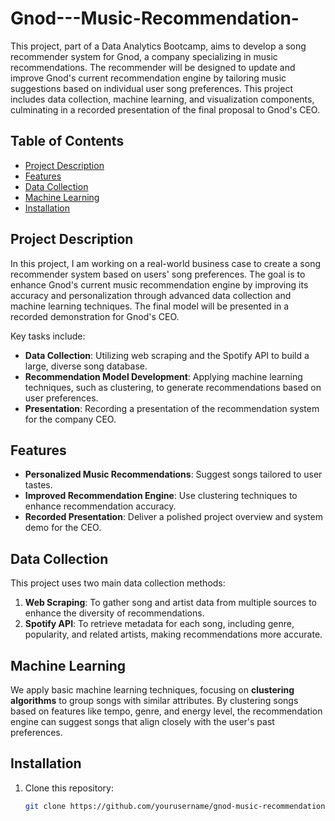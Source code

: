 # Gnod---Music-Recommendation-


This project, part of a Data Analytics Bootcamp, aims to develop a song recommender system for Gnod, a company specializing in music recommendations. The recommender will be designed to update and improve Gnod's current recommendation engine by tailoring music suggestions based on individual user song preferences. This project includes data collection, machine learning, and visualization components, culminating in a recorded presentation of the final proposal to Gnod's CEO.

## Table of Contents

- [Project Description](#project-description)
- [Features](#features)
- [Data Collection](#data-collection)
- [Machine Learning](#machine-learning)
- [Installation](#installation)

## Project Description

In this project, I am working on a real-world business case to create a song recommender system based on users' song preferences. The goal is to enhance Gnod's current music recommendation engine by improving its accuracy and personalization through advanced data collection and machine learning techniques. The final model will be presented in a recorded demonstration for Gnod's CEO.

Key tasks include:

- **Data Collection**: Utilizing web scraping and the Spotify API to build a large, diverse song database.
- **Recommendation Model Development**: Applying machine learning techniques, such as clustering, to generate recommendations based on user preferences.
- **Presentation**: Recording a presentation of the recommendation system for the company CEO.

## Features

- **Personalized Music Recommendations**: Suggest songs tailored to user tastes.
- **Improved Recommendation Engine**: Use clustering techniques to enhance recommendation accuracy.
- **Recorded Presentation**: Deliver a polished project overview and system demo for the CEO.

## Data Collection

This project uses two main data collection methods:

1. **Web Scraping**: To gather song and artist data from multiple sources to enhance the diversity of recommendations.
2. **Spotify API**: To retrieve metadata for each song, including genre, popularity, and related artists, making recommendations more accurate.

## Machine Learning

We apply basic machine learning techniques, focusing on **clustering algorithms** to group songs with similar attributes. By clustering songs based on features like tempo, genre, and energy level, the recommendation engine can suggest songs that align closely with the user's past preferences.

## Installation

1. Clone this repository:
   ```bash
   git clone https://github.com/yourusername/gnod-music-recommendations.git



